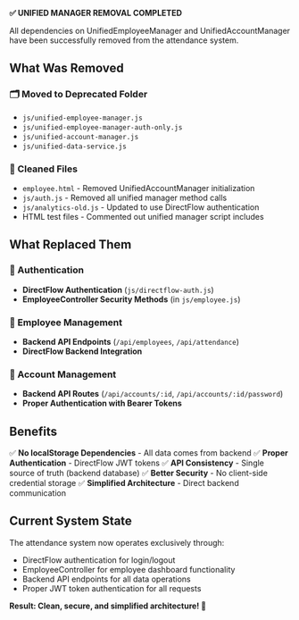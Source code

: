 **✅ UNIFIED MANAGER REMOVAL COMPLETED**

All dependencies on UnifiedEmployeeManager and UnifiedAccountManager have been successfully removed from the attendance system.

## What Was Removed

### 🗂️ Moved to Deprecated Folder
- `js/unified-employee-manager.js`
- `js/unified-employee-manager-auth-only.js`  
- `js/unified-account-manager.js`
- `js/unified-data-service.js`

### 🧹 Cleaned Files
- `employee.html` - Removed UnifiedAccountManager initialization
- `js/auth.js` - Removed all unified manager method calls
- `js/analytics-old.js` - Updated to use DirectFlow authentication
- HTML test files - Commented out unified manager script includes

## What Replaced Them

### 🔐 Authentication
- **DirectFlow Authentication** (`js/directflow-auth.js`)
- **EmployeeController Security Methods** (in `js/employee.js`)

### 👥 Employee Management
- **Backend API Endpoints** (`/api/employees`, `/api/attendance`)
- **DirectFlow Backend Integration**

### 🔧 Account Management  
- **Backend API Routes** (`/api/accounts/:id`, `/api/accounts/:id/password`)
- **Proper Authentication with Bearer Tokens**

## Benefits

✅ **No localStorage Dependencies** - All data comes from backend
✅ **Proper Authentication** - DirectFlow JWT tokens
✅ **API Consistency** - Single source of truth (backend database)
✅ **Better Security** - No client-side credential storage
✅ **Simplified Architecture** - Direct backend communication

## Current System State

The attendance system now operates exclusively through:
- DirectFlow authentication for login/logout
- EmployeeController for employee dashboard functionality  
- Backend API endpoints for all data operations
- Proper JWT token authentication for all requests

**Result: Clean, secure, and simplified architecture! 🎉**
